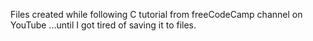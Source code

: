 Files created while following C tutorial from freeCodeCamp channel on YouTube ...until I got tired of saving it to files.
